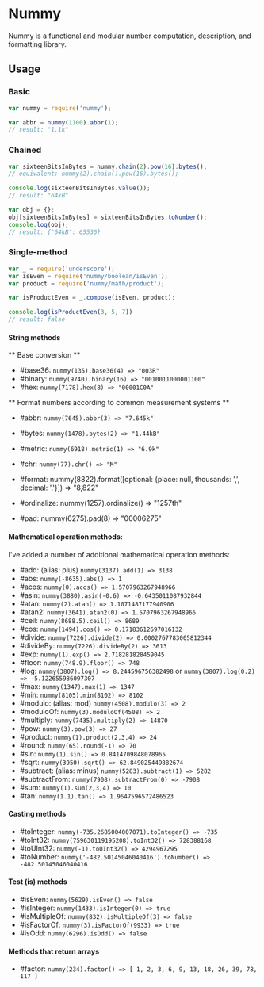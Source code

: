 Nummy
=============

Nummy is a functional and modular number computation, description, and formatting library.

## Usage

### Basic

```javascript
var nummy = require('nummy');

var abbr = nummy(1100).abbr(1);
// result: "1.1k"
```

### Chained

```javascript
var sixteenBitsInBytes = nummy.chain(2).pow(16).bytes();
// equivalent: nummy(2).chain().pow(16).bytes();

console.log(sixteenBitsInBytes.value());
// result: "64kB"

var obj = {};
obj[sixteenBitsInBytes] = sixteenBitsInBytes.toNumber();
console.log(obj);
// result: {"64kB": 65536}

```

### Single-method

```javascript
var _ = require('underscore');
var isEven = require('nummy/boolean/isEven');
var product = require('nummy/math/product');

var isProductEven = _.compose(isEven, product);

console.log(isProductEven(3, 5, 7))
// result: false
```

#### String methods

** Base conversion **

- \#base36: `nummy(135).base36(4) => "003R"`
- \#binary: `nummy(9740).binary(16) => "0010011000001100"`
- \#hex: `nummy(7178).hex(8) => "00001C0A"`

** Format numbers according to common measurement systems **
- \#abbr: `nummy(7645).abbr(3) => "7.645k"`
- \#bytes: `nummy(1478).bytes(2) => "1.44kB"`
- \#metric: `nummy(6918).metric(1) => "6.9k"`

- \#chr: `nummy(77).chr() => "M"`
- \#format: nummy(8822).format([optional: {place: null, thousands: ',', decimal: '.'}]) => "8,822"
- \#ordinalize: nummy(1257).ordinalize() => "1257th"
- \#pad: nummy(6275).pad(8) => "00006275"

#### Mathematical operation methods:

I've added a number of additional mathematical operation methods:

- \#add: (alias: plus) `nummy(3137).add(1) => 3138`
- \#abs: `nummy(-8635).abs() => 1`
- \#acos: `nummy(0).acos() => 1.5707963267948966`
- \#asin: `nummy(3880).asin(-0.6) => -0.6435011087932844`
- \#atan: `nummy(2).atan() => 1.1071487177940906`
- \#atan2: `nummy(3641).atan2(0) => 1.5707963267948966`
- \#ceil: `nummy(8688.5).ceil() => 8689`
- \#cos: `nummy(1494).cos() => 0.17183612697016132`
- \#divide: `nummy(7226).divide(2) => 0.0002767783005812344`
- \#divideBy: `nummy(7226).divideBy(2) => 3613`
- \#exp: `nummy(1).exp() => 2.718281828459045`
- \#floor: `nummy(748.9).floor() => 748`
- \#log: `nummy(3807).log() => 8.244596756382498` or `nummy(3807).log(0.2) => -5.122655986097307`
- \#max: `nummy(1347).max(1) => 1347`
- \#min: `nummy(8105).min(8102) => 8102`
- \#modulo: (alias: mod) `nummy(4508).modulo(3) => 2`
- \#moduloOf: `nummy(3).moduloOf(4508) => 2`
- \#multiply: `nummy(7435).multiply(2) => 14870`
- \#pow: `nummy(3).pow(3) => 27`
- \#product: `nummy(1).product(2,3,4) => 24`
- \#round: `nummy(65).round(-1) => 70`
- \#sin: `nummy(1).sin() => 0.8414709848078965`
- \#sqrt: `nummy(3950).sqrt() => 62.849025449882674`
- \#subtract: (alias: minus) `nummy(5283).subtract(1) => 5282`
- \#subtractFrom: `nummy(7908).subtractFrom(0) => -7908`
- \#sum: `nummy(1).sum(2,3,4) => 10`
- \#tan: `nummy(1.1).tan() => 1.9647596572486523`

#### Casting methods

- \#toInteger: `nummy(-735.2685004007071).toInteger() => -735`
- \#toInt32: `nummy(759630119195208).toInt32() => 728388168`
- \#toUInt32: `nummy(-1).toUInt32() => 4294967295`
- \#toNumber: `nummy('-482.50145046040416').toNumber() => -482.50145046040416`

#### Test (is) methods

- \#isEven: `nummy(5629).isEven() => false`
- \#isInteger: `nummy(1433).isInteger(0) => true`
- \#isMultipleOf: `nummy(832).isMultipleOf(3) => false`
- \#isFactorOf: `nummy(3).isFactorOf(9933) => true`
- \#isOdd: `nummy(6296).isOdd() => false`

#### Methods that return arrays

- \#factor: `nummy(234).factor() => [ 1, 2, 3, 6, 9, 13, 18, 26, 39, 78, 117 ]`

